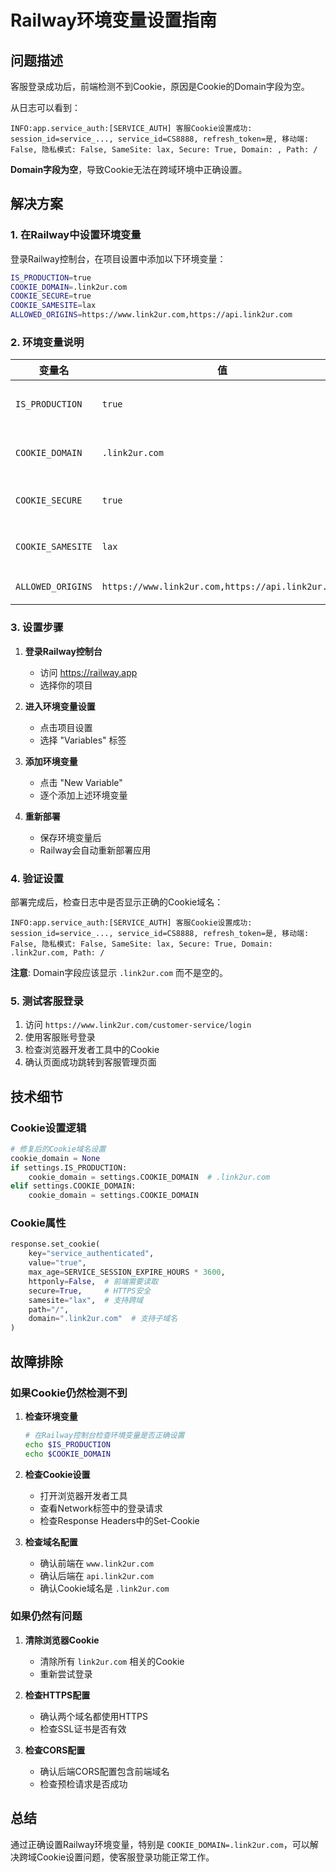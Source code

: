 # Railway环境变量设置指南

## 问题描述

客服登录成功后，前端检测不到Cookie，原因是Cookie的Domain字段为空。

从日志可以看到：
```
INFO:app.service_auth:[SERVICE_AUTH] 客服Cookie设置成功: session_id=service_..., service_id=CS8888, refresh_token=是, 移动端: False, 隐私模式: False, SameSite: lax, Secure: True, Domain: , Path: /
```

**Domain字段为空**，导致Cookie无法在跨域环境中正确设置。

## 解决方案

### 1. 在Railway中设置环境变量

登录Railway控制台，在项目设置中添加以下环境变量：

```bash
IS_PRODUCTION=true
COOKIE_DOMAIN=.link2ur.com
COOKIE_SECURE=true
COOKIE_SAMESITE=lax
ALLOWED_ORIGINS=https://www.link2ur.com,https://api.link2ur.com
```

### 2. 环境变量说明

| 变量名 | 值 | 说明 |
|--------|-----|------|
| `IS_PRODUCTION` | `true` | 标识生产环境，启用生产配置 |
| `COOKIE_DOMAIN` | `.link2ur.com` | Cookie域名，支持子域名共享 |
| `COOKIE_SECURE` | `true` | 启用安全Cookie（HTTPS） |
| `COOKIE_SAMESITE` | `lax` | SameSite策略，支持跨域 |
| `ALLOWED_ORIGINS` | `https://www.link2ur.com,https://api.link2ur.com` | CORS允许的源 |

### 3. 设置步骤

1. **登录Railway控制台**
   - 访问 https://railway.app
   - 选择你的项目

2. **进入环境变量设置**
   - 点击项目设置
   - 选择 "Variables" 标签

3. **添加环境变量**
   - 点击 "New Variable"
   - 逐个添加上述环境变量

4. **重新部署**
   - 保存环境变量后
   - Railway会自动重新部署应用

### 4. 验证设置

部署完成后，检查日志中是否显示正确的Cookie域名：

```
INFO:app.service_auth:[SERVICE_AUTH] 客服Cookie设置成功: session_id=service_..., service_id=CS8888, refresh_token=是, 移动端: False, 隐私模式: False, SameSite: lax, Secure: True, Domain: .link2ur.com, Path: /
```

**注意**: Domain字段应该显示 `.link2ur.com` 而不是空的。

### 5. 测试客服登录

1. 访问 `https://www.link2ur.com/customer-service/login`
2. 使用客服账号登录
3. 检查浏览器开发者工具中的Cookie
4. 确认页面成功跳转到客服管理页面

## 技术细节

### Cookie设置逻辑

```python
# 修复后的Cookie域名设置
cookie_domain = None
if settings.IS_PRODUCTION:
    cookie_domain = settings.COOKIE_DOMAIN  # .link2ur.com
elif settings.COOKIE_DOMAIN:
    cookie_domain = settings.COOKIE_DOMAIN
```

### Cookie属性

```python
response.set_cookie(
    key="service_authenticated",
    value="true",
    max_age=SERVICE_SESSION_EXPIRE_HOURS * 3600,
    httponly=False,  # 前端需要读取
    secure=True,     # HTTPS安全
    samesite="lax",  # 支持跨域
    path="/",
    domain=".link2ur.com"  # 支持子域名
)
```

## 故障排除

### 如果Cookie仍然检测不到

1. **检查环境变量**
   ```bash
   # 在Railway控制台检查环境变量是否正确设置
   echo $IS_PRODUCTION
   echo $COOKIE_DOMAIN
   ```

2. **检查Cookie设置**
   - 打开浏览器开发者工具
   - 查看Network标签中的登录请求
   - 检查Response Headers中的Set-Cookie

3. **检查域名配置**
   - 确认前端在 `www.link2ur.com`
   - 确认后端在 `api.link2ur.com`
   - 确认Cookie域名是 `.link2ur.com`

### 如果仍然有问题

1. **清除浏览器Cookie**
   - 清除所有 `link2ur.com` 相关的Cookie
   - 重新尝试登录

2. **检查HTTPS配置**
   - 确认两个域名都使用HTTPS
   - 检查SSL证书是否有效

3. **检查CORS配置**
   - 确认后端CORS配置包含前端域名
   - 检查预检请求是否成功

## 总结

通过正确设置Railway环境变量，特别是 `COOKIE_DOMAIN=.link2ur.com`，可以解决跨域Cookie设置问题，使客服登录功能正常工作。
